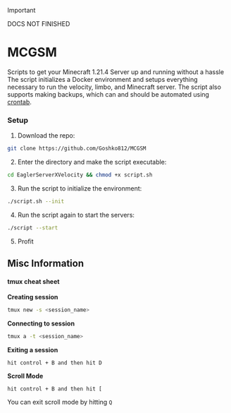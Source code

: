 > [!IMPORTANT]
> DOCS NOT FINISHED
> 

# MCGSM
Scripts to get your Minecraft 1.21.4 Server up and running without a hassle
The script initializes a Docker environment and setups everything necessary to run the velocity, limbo, and Minecraft server.
The script also supports making backups, which can and should be automated using [crontab](https://crontab.guru/).

### Setup

1. Download the repo:
```bash
git clone https://github.com/Goshko812/MCGSM
```
2. Enter the directory and make the script executable:
```bash
cd EaglerServerXVelocity && chmod +x script.sh
```
3. Run the script to initialize the environment:
```bash
./script.sh --init
```
4. Run the script again to start the servers:
```bash
./script --start
```
5. Profit
## Misc Information
#### tmux cheat sheet
**Creating session**
```bash
tmux new -s <session_name>
```
**Connecting to session**
```bash
tmux a -t <session_name>
```
**Exiting a session**
```
hit control + B and then hit D
```
**Scroll Mode**
```
hit control + B and then hit [
```
You can exit scroll mode by hitting `Q`
